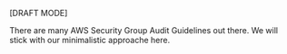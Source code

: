 [DRAFT MODE]

There are many AWS Security Group Audit Guidelines out there. We will stick
with our minimalistic approache here.
